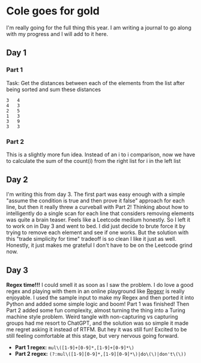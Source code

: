 # Cole goes for gold

I'm really going for the full thing this year. I am writing a journal to go along with my progress and I will add to it here.

## Day 1

### Part 1

Task: Get the distances between each of the elements from the list after being sorted and sum these distances

```plaintext
3   4
4   3
2   5
1   3
3   9
3   3
```

### Part 2

This is a slightly more fun idea. Instead of an i to i comparison, now we have to calculate the sum of the count(i) from the right list for i in the left list

## Day 2

I'm writing this from day 3. The first part was easy enough with a simple "assume the condition is true and then prove it false" approach for each line, but then it really threw a curveball with Part 2! Thinking about how to intelligently do a single scan for each line that considers removing elements was quite a brain teaser. Feels like a Leetcode medium honestly. So I left it to work on in Day 3 and went to bed. I did just decide to brute force it by trying to remove each element and see if one works. But the solution with this "trade simplicity for time" tradeoff is so clean I like it just as well. Honestly, it just makes me grateful I don't have to be on the Leetcode grind now.

## Day 3

**Regex time!!!** I could smell it as soon as I saw the problem. I do love a good regex and playing with them in an online playground like [Regexr](https://regexr.com/) is really enjoyable. I used the sample input to make my Regex and then ported it into Python and added some simple logic and boom! Part 1 was finished! Then Part 2 added some fun complexity, almost turning the thing into a Turing machine style problem. Weird tangle with non-capturing vs capturing groups had me resort to ChatGPT, and the solution was so simple it made me regret asking it instead of RTFM. But hey it was still fun! Excited to be still feeling comfortable at this stage, but very nervous going forward.

- **Part 1 regex:** `mul\([1-9]+[0-9]*,[1-9]+[0-9]*\)`
- **Part 2 regex:** `(?:mul\([1-9][0-9]*,[1-9][0-9]*\)|do\(\)|don't\(\))`
